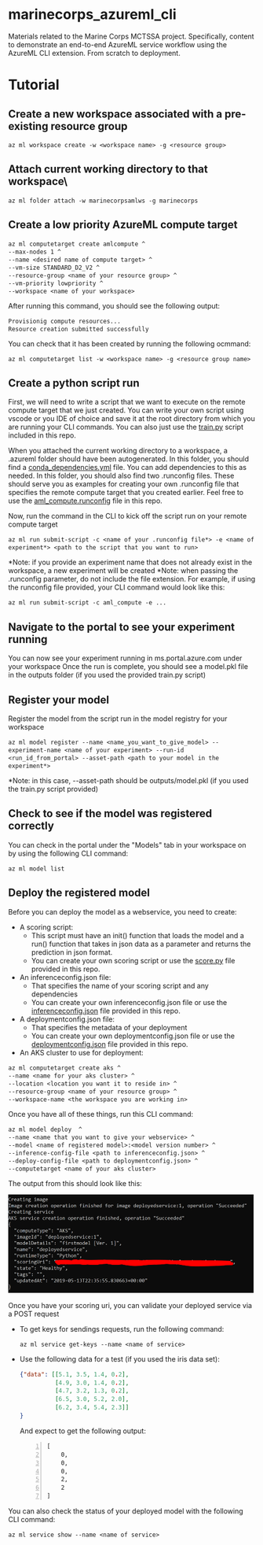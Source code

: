 # marinecorps_azureml_cli
Materials related to the Marine Corps MCTSSA project. Specifically, content to demonstrate an end-to-end AzureML service workflow using the AzureML CLI extension. From scratch to deployment.


# Tutorial
## Create a new workspace associated with a pre-existing resource group
```console
az ml workspace create -w <workspace name> -g <resource group>
```

## Attach current working directory to that workspace\
```console
az ml folder attach -w marinecorpsamlws -g marinecorps
```
## Create a low priority AzureML compute target 
```console
az ml computetarget create amlcompute ^
--max-nodes 1 ^
--name <desired name of compute target> ^
--vm-size STANDARD_D2_V2 ^
--resource-group <name of your resource group> ^
--vm-priority lowpriority ^
--workspace <name of your workspace>
```
After running this command, you should see the following output:
```console
Provisionig compute resources...
Resource creation submitted successfully
```

You can check that it has been created by running the following ocmmand:
```console
az ml computetarget list -w <workspace name> -g <resource group name>
```

## Create a python script run
First, we will need to write a script that we want to execute on the remote compute target that we just created.
You can write your own script using vscode or you IDE of choice and save it at the root directory from which you are running your CLI commands.
You can also just use the [train.py](train.py) script included in this repo.

When you attached the current working directory to a workspace, a .azureml folder should have been autogenerated. 
In this folder, you should find a [conda_dependencies.yml](.azureml/conda_dependencies.yml) file. You can add dependencies to this as needed.
In this folder, you should also find two .runconfig files. These should serve you as examples for creating your own .runconfig file that specifies the remote compute target that you created earlier. Feel free to use the [aml_compute.runconfig](.azureml/aml_compute.runconfig) file in this repo. 

Now, run the command in the CLI to kick off the script run on your remote compute target
```console 
az ml run submit-script -c <name of your .runconfig file*> -e <name of experiment*> <path to the script that you want to run>
```
*Note: if you provide an experiment name that does not already exist in the workspace, a new experiment will be created
*Note: when passing the .runconfig parameter, do not include the file extension. For example, if using the runconfig file provided, your CLI command would look like this:
```console
az ml run submit-script -c aml_compute -e ...
``` 

## Navigate to the portal to see your experiment running
You can now see your experiment running in ms.portal.azure.com under your workspace
Once the run is complete, you should see a model.pkl file in the outputs folder (if you used the provided train.py script)

## Register your model 
Register the model from the script run in the model registry for your workspace
```console
az ml model register --name <name_you_want_to_give_model> --experiment-name <name of your experiment> --run-id <run_id_from_portal> --asset-path <path to your model in the experiment*>
```
*Note: in this case, --asset-path should be outputs/model.pkl (if you used the train.py script provided)

## Check to see if the model was registered correctly
You can check in the portal under the "Models" tab in your workspace on by using the following CLI command:
```console 
az ml model list
```

## Deploy the registered model
Before you can deploy the model as a webservice, you need to create:
* A scoring script:
    * This script must have an init() function that loads the model and a run() function that takes in json data as a parameter and returns the prediction in json format.
    * You can create your own scoring script or use the [score.py](score.py) file provided in this repo. 
* An inferenceconfig.json file:
    * That specifies the name of your scoring script and any dependencies
    * You can create your own inferenceconfig.json file or use the [inferenceconfig.json](.azureml/inferenceconfig.json) file provided in this repo.
* A deploymentconfig.json file:
    * That specifies the metadata of your deployment
    * You can create your own deploymentconfig.json file or use the [deploymentconfig.json](.azureml/deploymentconfig.json) file provided in this repo.
* An AKS cluster to use for deployment:
```console
az ml computetarget create aks ^
--name <name for your aks cluster> ^
--location <location you want it to reside in> ^
--resource-group <name of your resource group> ^
--workspace-name <the workspace you are working in>
```

Once you have all of these things, run this CLI command:
```console
az ml model deploy  ^
--name <name that you want to give your webservice> ^
--model <name of registered model>:<model version number> ^
--inference-config-file <path to inferenceconfig.json> ^
--deploy-config-file <path to deploymentconfig.json> ^
--computetarget <name of your aks cluster>
```

The output from this should look like this:

<img src="media/image.png" alt="drawing" width="500" height="200"/>

Once you have your scoring uri, you can validate your deployed service via a POST request
* To get keys for sendings requests, run the following command:
    ```console
    az ml service get-keys --name <name of service>
    ```
* Use the following data for a test (if you used the iris data set):
    ```json 
    {"data": [[5.1, 3.5, 1.4, 0.2],
              [4.9, 3.0, 1.4, 0.2],
              [4.7, 3.2, 1.3, 0.2], 
              [6.5, 3.0, 5.2, 2.0],
              [6.2, 3.4, 5.4, 2.3]]
    }
    ```
    And expect to get the following output:
    ```number
    [
        0,
        0,
        0,
        2,
        2
    ]
    ```

You can also check the status of your deployed model with the following CLI command:
```console
az ml service show --name <name of service>
```


